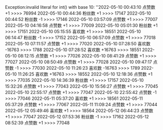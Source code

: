 Exception:invalid literal for int() with base 10: ''2022-05-10  00:43:10   点赞数 +1 >>>> 76994
2022-05-10  00:44:36   粉丝数 +1 >>>> 17147
2022-05-10  00:44:52   粉丝数 -1 >>>> 17146
2022-05-10  03:57:09   点赞数 +1 >>>> 77007
2022-05-10  04:16:58   点赞数 +1 >>>> 77009
2022-05-10  05:01:30   粉丝数 +1 >>>> 17151
2022-05-10  05:15:55   喜欢数 +1 >>>> 18551
2022-05-10  06:14:47   粉丝数 -1 >>>> 17152
2022-05-10  06:57:09   点赞数 +1 >>>> 77018
2022-05-10  07:11:57   点赞数 +1 >>>> 77020
2022-05-10  07:28:50   喜欢数 -16763 >>>> 1788
2022-05-10  07:28:52   喜欢数 +16763 >>>> 18551
2022-05-10  08:12:15   点赞数 +1 >>>> 77026
2022-05-10  08:41:29   点赞数 +1 >>>> 77027
2022-05-10  08:50:49   点赞数 +1 >>>> 77028
2022-05-10  09:47:17   点赞数 -1 >>>> 77030
2022-05-10  11:26:23   喜欢数 -16763 >>>> 1789
2022-05-10  11:26:25   喜欢数 +16763 >>>> 18552
2022-05-10  12:18:36   点赞数 +1 >>>> 77035
2022-05-10  14:36:39   粉丝数 +1 >>>> 17157
2022-05-10  15:32:26   点赞数 +1 >>>> 77043
2022-05-10  15:56:27   点赞数 +1 >>>> 77045
2022-05-10  22:55:17   点赞数 +1 >>>> 77047
2022-05-10  22:55:42   点赞数 -1 >>>> 77046
2022-05-11  05:37:20   喜欢数 +1 >>>> 18561
2022-05-11  05:37:29   点赞数 +1 >>>> 77067
2022-05-11  11:09:24   点赞数 +1 >>>> 77044
2022-05-12  05:49:46   喜欢数 +1 >>>> 18564
2022-05-12  06:44:23   点赞数 +1 >>>> 77047
2022-05-12  07:53:36   粉丝数 -1 >>>> 17162
2022-05-12  08:52:39   点赞数 +1 >>>> 77048

